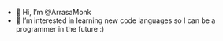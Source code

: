 - 👋 Hi, I’m @ArrasaMonk
- 👀 I’m interested in learning new code languages so I can be a programmer in the future :)
